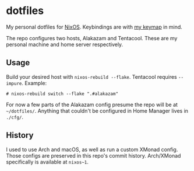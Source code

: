 # dotfiles

My personal dotfiles for [NixOS](https://nixos.org). Keybindings are with [my keymap](https://git.sr.ht/~samhh/qmk_firmware/tree/samhh/item/keyboards/ergodox_ez/keymaps/samhh/README.md) in mind.

The repo configures two hosts, Alakazam and Tentacool. These are my personal machine and home server respectively.

## Usage

Build your desired host with `nixos-rebuild --flake`. Tentacool requires `--impure`. Example:

```console
# nixos-rebuild switch --flake ".#alakazam"
```

For now a few parts of the Alakazam config presume the repo will be at `~/dotfiles/`. Anything that couldn't be configured in Home Manager lives in `./cfg/`.

## History

I used to use Arch and macOS, as well as run a custom XMonad config. Those configs are preserved in this repo's commit history. Arch/XMonad specifically is available at `nixos~1`.
